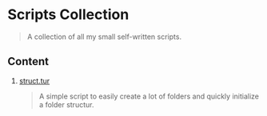 # Scripts Collection
> A collection of all my small self-written scripts.

## Content
1. [struct.tur](https://github.com/toorusr/scripts/tree/master/struc.tur)
    > A simple script to easily create a lot of folders and quickly initialize a folder structur.
